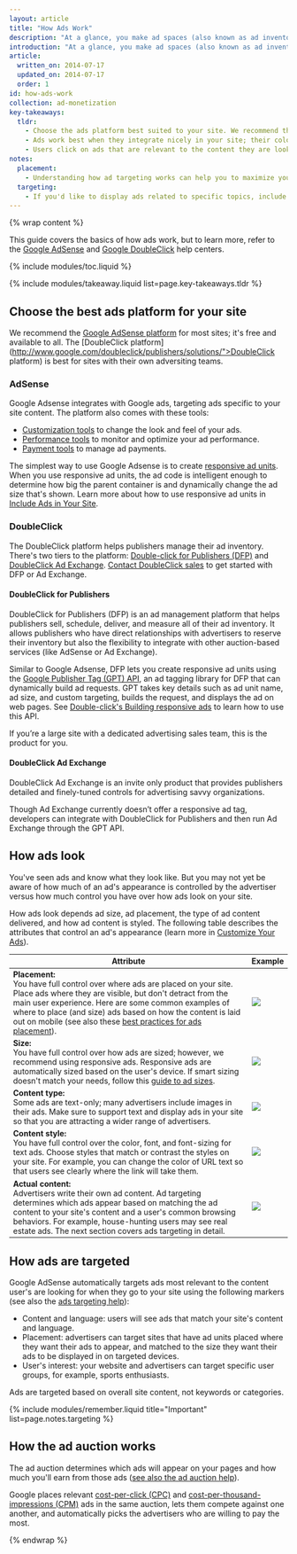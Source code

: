 ```yaml
---
layout: article
title: "How Ads Work"
description: "At a glance, you make ad spaces (also known as ad inventory) available on your site. Advertisers bid to show their ads on your site and the highest bid wins. You get paid when users click on the ads."
introduction: "At a glance, you make ad spaces (also known as ad inventory) available on your site. Advertisers bid to show their ads on your site and the highest bid wins. You get paid when users click on the ads. Read on to dive deeper into how ads work."
article:
  written_on: 2014-07-17
  updated_on: 2014-07-17
  order: 1
id: how-ads-work
collection: ad-monetization
key-takeaways:
  tldr: 
    - Choose the ads platform best suited to your site. We recommend the AdSense platform for most sites, and the DoubleClick platform for sites with their own advertising teams.
    - Ads work best when they integrate nicely in your site; their color, content, size, and location enhance user experience. 
    - Users click on ads that are relevant to the content they are looking for; understand how ads targeting works so that you can maximize your revenue.
notes:
  placement:
    - Understanding how ad targeting works can help you to maximize your revenue.
  targeting:
    - If you'd like to display ads related to specific topics, include complete sentences and paragraphs about these topics.
---
```


{% wrap content %}

This guide covers the basics of how ads work,
but to learn more, refer to the
<a href="https://support.google.com/adsense/answer/181947?hl=en">Google AdSense</a> and
<a href="https://support.google.com/dfp_sb/?utm_medium=et&utm_source=dfp_sb_support_tab&utm_campaign=dfp_sb#topic=13148">Google DoubleClick</a>
help centers.

<style type="text/css">
  img.center {
    display: block;
    margin-left: auto;
    margin-right: auto;
  }
</style>

{% include modules/toc.liquid %}

{% include modules/takeaway.liquid list=page.key-takeaways.tldr %}

## Choose the best ads platform for your site

We recommend the
[Google AdSense platform](https://support.google.com/adsense/answer/9712?hl=en&ref_topic=1319753&rd=1)
for most sites; it's free and available to all.
The [DoubleClick platform](http://www.google.com/doubleclick/publishers/solutions/">DoubleClick platform)
is best for sites with their own adversiting teams.

### AdSense

Google Adsense integrates with Google ads, targeting ads specific to your site content.
The platform also comes with these tools:

* <a href="https://support.google.com/adsense/answer/160374?hl=en&ref_topic=1307421">Customization tools</a> to change the look and feel of your ads.
* <a href="https://support.google.com/adsense/answer/2973289?hl=en&ref_topic=2717009">Performance tools</a> to monitor and optimize your ad performance.
* <a href="https://support.google.com/adsense/answer/2569265?hl=en&ref_topic=1727160">Payment tools</a> to manage ad payments.

The simplest way to use Google Adsense is to create
<a href="https://support.google.com/adsense/answer/3213689?hl=en">responsive ad units</a>.
When you use responsive ad units,
the ad code is intelligent enough to determine how big the parent container is
and dynamically change the ad size that's shown.
Learn more about how to use responsive ad units in
[Include Ads in Your Site]({{site.baseurl}}/monetization/ad-monetization/include_ads.html).

### DoubleClick

The DoubleClick platform helps publishers manage their ad inventory.
There's two tiers to the platform:
<a href="http://www.google.com/doubleclick/publishers/solutions/ad-serving.html">Double-click for Publishers (DFP)</a>
and <a href="http://www.google.com/doubleclick/publishers/solutions/yield-management.html">DoubleClick Ad Exchange</a>.
<a href="rms/publishergeneral/#utm_medium=et&utm_campaign=en&utm_source=ww-ww-et-nelson_doubleclick">Contact DoubleClick sales</a>
to get started with DFP or Ad Exchange.

#### DoubleClick for Publishers

DoubleClick for Publishers (DFP) is an ad management platform
that helps publishers sell, schedule, deliver,
and measure all of their ad inventory.
It allows publishers who have direct relationships with advertisers
to reserve their inventory but also the flexibility to integrate
with other auction-based services (like AdSense or Ad Exchange).

Similar to Google Adsense,
DFP lets you create responsive ad units using the
<a href="https://developers.google.com/doubleclick-gpt/reference?rd=1">Google Publisher Tag (GPT) API</a>,
an ad tagging library for DFP that can dynamically build ad requests.
GPT takes key details such as ad unit name, ad size, and custom targeting,
builds the request, and displays the ad on web pages.
See <a href="https://support.google.com/dfp_premium/answer/3423562?hl=en">Double-click's Building responsive ads</a>
to learn how to use this API.

If you’re a large site with a dedicated advertising sales team,
this is the product for you.

#### DoubleClick Ad Exchange

DoubleClick Ad Exchange is an invite only product
that provides publishers detailed and finely-tuned controls for advertising savvy organizations.

Though Ad Exchange currently doesn’t offer a responsive ad tag,
developers can integrate with DoubleClick for Publishers and
then run Ad Exchange through the GPT API.

## How ads look

You've seen ads and know what they look like.
But you may not yet be aware of how much of an ad's appearance is controlled
by the advertiser versus how much control you have over how ads look on your site.

How ads look depends ad size, ad placement, the type of ad content delivered,
and how ad content is styled.
The following table describes the attributes that control an ad's appearance
(learn more in
[Customize Your Ads]({{site.baseurl}}/monetization/ad-monetization/customize_ads.html)).

<table class="table-2">
  <thead>
    <tr>
      <th data-th="Attribute">Attribute</th>
      <th data-th="Example">Example</th>
    </tr>
  </thead>
  <tbody>
    <tr>
      <td data-th="Attribute">
        <strong>Placement:</strong><br> You have full control over where ads are placed on your site. Place ads where they are visible, but don't detract from the main user experience. Here are some common examples of where to place (and size) ads based on how the content is laid out on mobile (see also these <a href="https://support.google.com/adsense/answer/1282097?hl=en&ref_topic=1307438">best practices for ads placement</a>).
      </td>
      <td data-th="Example">
        <img src="images/mobile_ads_placment.png" srcset="images/mobile_ads_placement.png 1x, images/mobile_ads_placement.png 2x">
      </td>
    </tr>
    <tr>
      <td data-th="Attribute">
        <strong>Size:</strong><br> You have full control over how ads are sized; however, we recommend using responsive ads. Responsive ads are automatically sized based on the user's device. If smart sizing doesn't match your needs, follow this <a href="https://support.google.com/adsense/answer/6002621?hl=en&ref_topic=1307421">guide to ad sizes</a>.
      </td>
      <td data-th="Example">
        <img src="images/ads_sample.png" srcset="images/ads_sample.png 1x, images/ads_sample.png 2x">
      </td>
    </tr>
    <tr>
      <td data-th="Attribute">
        <strong>Content type:</strong><br> Some ads are text-only; many advertisers include images in their ads. Make sure to support text and display ads in your site so that you are attracting a wider range of advertisers.
      </td>
      <td data-th="Example">
        <img src="images/mobileimage.png" srcset="images/mobileimage.png 1x, images/mobileimage.png 2x">
      </td>
    </tr>
    <tr>
      <td data-th="Attribute">
        <strong>Content style:</strong><br> You have full control over the color, font, and font-sizing for text ads. Choose styles that match or contrast the styles on your site. For example, you can change the color of URL text so that users see clearly where the link will take them.
      </td>
      <td data-th="Example">
        <img src="images/mobiletext_withcolor.png" srcset="images/mobiletext_withcolor.png 1x, images/mobiletext_withcolor.png 2x">
      </td>
    </tr>
    <tr>
      <td data-th="Attribute">
        <strong>Actual content:</strong><br> Advertisers write their own ad content. Ad targeting determines which ads appear based on matching the ad content to your site's content and a user's common browsing behaviors. For example, house-hunting users may see real estate ads. The next section covers ads targeting in detail.
      </td>
      <td data-th="Example">
        <img src="images/ads_desktop.png" srcset="images/ads_desktop.png 1x, images/ads_desktop.png 2x">        
      </td>
    </tr>
  </tbody>
</table>

## How ads are targeted

Google AdSense automatically targets ads most relevant
to the content user's are looking for when they go to your site
using the following markers
(see also the [ads targeting help](https://support.google.com/adsense/answer/9713?hl=en&ref_topic=1628432)):

* Content and language: users will see ads that match your site's content and language.
* Placement: advertisers can target sites that have ad units placed where they want their ads to appear, and matched to the size they want their ads to be displayed in on targeted devices.
* User's interest: your website and advertisers can target specific user groups, for example, sports enthusiasts.

Ads are targeted based on overall site content, not keywords or categories.

{% include modules/remember.liquid title="Important" list=page.notes.targeting %}

## How the ad auction works

The ad auction determines which ads will appear on your pages
and how much you'll earn from those ads
([see also the ad auction help](https://support.google.com/adsense/answer/160525?hl=en&ref_topic=1628432)).

Google places relevant
[cost-per-click (CPC)](https://support.google.com/adsense/answer/32725)
and [cost-per-thousand-impressions (CPM)](https://support.google.com/adsense/answer/18196)
ads in the same auction, lets them compete against one another, and
automatically picks the advertisers who are willing to pay the most.

{% endwrap %}
